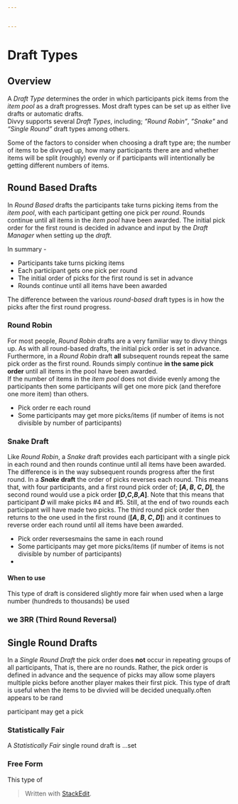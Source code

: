 ```yaml
---


---
```


<h1 id="draft-types">Draft Types</h1>
<h2 id="overview">Overview</h2>
<p>A <em>Draft Type</em> determines the order in which participants pick items from the <em>item pool</em> as a draft progresses.  Most draft types can be set up as either live drafts or automatic drafts.<br>
Divvy  supports several <em>Draft Types</em>, including; <em>”Round Robin”</em>, <em>”Snake"</em> and <em>“Single Round”</em> draft types among others.</p>
<p>Some of the factors to consider when choosing a draft type are; the number of  items to be divvyed up, how many participants there are and whether items will be split (roughly) evenly or if participants will intentionally be getting different numbers of items.</p>
<h2 id="round-based-drafts">Round Based Drafts</h2>
<p>In <em>Round Based</em> drafts the participants take turns picking items from the <em>item pool</em>, with each participant getting one pick per <em>round</em>. Rounds continue until all items in the <em>item pool</em> have been awarded.  The initial pick order for the first round is decided in advance and input by the <em>Draft Manager</em> when setting up the <em>draft</em>.</p>
<p>In summary -</p>
<ul>
<li>Participants take turns picking items</li>
<li>Each participant gets one pick per round</li>
<li>The initial order of picks for the first round is set in advance</li>
<li>Rounds continue until all items have been awarded</li>
</ul>
<p>The difference between the various <em>round-based</em> draft types is in how the picks after the first round progress.</p>
<h3 id="round-robin">Round Robin</h3>
<p>For most people, <em>Round Robin</em> drafts are a very familiar way to divvy things up.  As with all round-based drafts, the initial pick order is set in advance. Furthermore, in a <em>Round Robin</em> draft <strong>all</strong> subsequent rounds repeat the same pick order as the first round. Rounds simply continue <strong>in the same pick order</strong> until all items in the pool have been awarded.<br>
If the number of items in the <em>item pool</em> does not divide evenly among the participants then some participants will get one more pick (and therefore one more item) than others.</p>
<ul>
<li>Pick order re each round</li>
<li>Some participants may get more picks/items (if number of items is not divisible by number of participants)</li>
</ul>
<h3 id="snake-draft">Snake Draft</h3>
<p>Like <em>Round Robin</em>, a <em>Snake</em> draft provides each participant with a single pick in each round and then rounds continue until all items have been awarded.<br>
The difference is in the way subsequent rounds progress after the first round. In a <strong><em>Snake</em> draft</strong> the order of picks reverses each round. This means that, with four participants, and a first round pick order of; <strong>[<em>A</em>, <em>B</em>, <em>C</em>, <em>D</em>]</strong>, the second round would use a pick order <strong>[<em>D</em>,<em>C</em>,<em>B</em>,<em>A</em>]</strong>. Note that this means that participant <em><strong>D</strong></em>  will make picks #4 and #5. Still, at the end of two rounds each participant will have made two picks.  The third round pick order then returns to the one used in the first round (<strong>[<em>A</em>, <em>B</em>, <em>C</em>, <em>D</em>]</strong>) and it continues to reverse order each round until all items have been awarded.</p>
<ul>
<li>Pick order reversesmains the same in each round</li>
<li>Some participants may get more picks/items (if number of items is not divisible by number of participants)</li>
<li></li>
</ul>
<h4 id="when-to-use">When to use</h4>
<p>This type of draft is considered slightly more fair when  used when a large number (hundreds to thousands) be used</p>
<h3 id="we-3rr-third-round-reversal">we 3RR (Third Round Reversal)</h3>
<h2 id="single-round-drafts">Single Round Drafts</h2>
<p>In a <em>Single Round Draft</em> the pick order does <strong>not</strong> occur in repeating groups of all participants, That is, there are no rounds. Rather, the pick order is defined in advance and the sequence of picks may allow some players multiple picks before another player makes their first  pick.  This type of draft is useful when the items to be divvied will be decided unequally.often appears to be rand</p>
<p>participant may get a pick</p>
<h3 id="statistically-fair">Statistically Fair</h3>
<p>A <em>Statistically Fair</em> single round draft is …set</p>
<h3 id="free-form">Free Form</h3>
<p>This type of</p>
<blockquote>
<p>Written with <a href="https://stackedit.io/">StackEdit</a>.</p>
</blockquote>

<!--stackedit_data:
eyJoaXN0b3J5IjpbMTA0NDQ0OTM1XX0=
-->